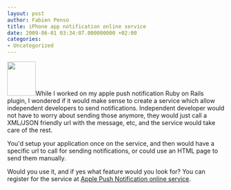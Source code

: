 ```yaml
---
layout: post
author: Fabien Penso
title: iPhone app notification online service
date: 2009-06-01 03:34:07.000000000 +02:00
categories:
- Uncategorized
---
```

<img class="alignleft" src="http://devimages.apple.com/iphone/program/images/sdk_icon3.png" alt="" width="66" height="79" />While I worked on my apple push notification Ruby on Rails plugin, I wondered if it would make sense to create a service which allow independent developers to send notifications. Independent developer would not have to worry about sending those anymore, they would just call a XML/JSON friendly url with the message, etc, and the service would take care of the rest.

You'd setup your application once on the service, and then would have a specific url to call for sending notifications, or could use an HTML page to send them manually.

Would you use it, and if yes what feature would you look for? You can register for the service at <a href="http://appnotifications.com/">Apple Push Notification online service</a>.
